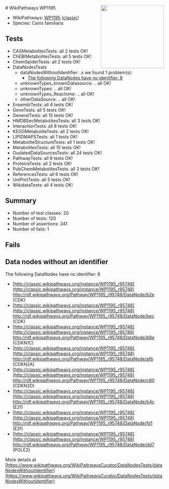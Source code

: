<img style="float: right; width: 200px" src="https://upload.wikimedia.org/wikipedia/commons/thumb/8/83/Wplogo_with_text_500.png/640px-Wplogo_with_text_500.png" />
# WikiPathways WP1195

* WikiPathways: [WP1195](https://wikipathways.org/pathways/WP1195) ([classic](https://classic.wikipathways.org/instance/WP1195))
* Species: Canis familiaris
## Tests
* CASMetabolitesTests: all 2 tests OK!
* ChEBIMetabolitesTests: all 5 tests OK!
* ChemSpiderTests: all 2 tests OK!
* DataNodesTests
    * dataNodesWithoutIdentifier: .x we found 1 problem(s):
        * [The following DataNodes have no identifier: 8](#d2d32fa7)
    * unknownTypes_knownDatasource: .. all OK!
    * unknownTypes: .. all OK!
    * unknownTypes_Reactome: .. all OK!
    * otherDataSource: .. all OK!
* EnsemblTests: all 4 tests OK!
* GeneTests: all 5 tests OK!
* GeneralTests: all 15 tests OK!
* HMDBSecMetabolitesTests: all 3 tests OK!
* InteractionTests: all 8 tests OK!
* KEGGMetaboliteTests: all 2 tests OK!
* LIPIDMAPSTests: all 1 tests OK!
* MetaboliteStructureTests: all 1 tests OK!
* MetabolitesTests: all 15 tests OK!
* OudatedDataSourcesTests: all 24 tests OK!
* PathwayTests: all 8 tests OK!
* ProteinsTests: all 2 tests OK!
* PubChemMetabolitesTests: all 3 tests OK!
* ReferencesTests: all 6 tests OK!
* UniProtTests: all 5 tests OK!
* WikidataTests: all 4 tests OK!


## Summary

* Number of test classes: 20
* Number of tests: 120
* Number of assertions: 241
* Number of fails: 1

## Fails

<a name="d2d32fa7" />

## Data nodes without an identifier

The following DataNodes have no identifier: 8

* [http://classic.wikipathways.org/instance/WP1195_r95748](http://classic.wikipathways.org/instance/WP1195_r95748) http://rdf.wikipathways.org/Pathway/WP1195_r95748/DataNode/b2e (CDK)
* [http://classic.wikipathways.org/instance/WP1195_r95748](http://classic.wikipathways.org/instance/WP1195_r95748) http://rdf.wikipathways.org/Pathway/WP1195_r95748/DataNode/bec (CDK)
* [http://classic.wikipathways.org/instance/WP1195_r95748](http://classic.wikipathways.org/instance/WP1195_r95748) http://rdf.wikipathways.org/Pathway/WP1195_r95748/DataNode/b8e (CDKN1C)
* [http://classic.wikipathways.org/instance/WP1195_r95748](http://classic.wikipathways.org/instance/WP1195_r95748) http://rdf.wikipathways.org/Pathway/WP1195_r95748/DataNode/afb (CDKN2A)
* [http://classic.wikipathways.org/instance/WP1195_r95748](http://classic.wikipathways.org/instance/WP1195_r95748) http://rdf.wikipathways.org/Pathway/WP1195_r95748/DataNode/c80 (CDKN2D)
* [http://classic.wikipathways.org/instance/WP1195_r95748](http://classic.wikipathways.org/instance/WP1195_r95748) http://rdf.wikipathways.org/Pathway/WP1195_r95748/DataNode/b4c (E2f)
* [http://classic.wikipathways.org/instance/WP1195_r95748](http://classic.wikipathways.org/instance/WP1195_r95748) http://rdf.wikipathways.org/Pathway/WP1195_r95748/DataNode/fd1 (E2f)
* [http://classic.wikipathways.org/instance/WP1195_r95748](http://classic.wikipathways.org/instance/WP1195_r95748) http://rdf.wikipathways.org/Pathway/WP1195_r95748/DataNode/dd7 (POLE2)


More details at [https://www.wikipathways.org/WikiPathwaysCurator/DataNodesTests/dataNodesWithoutIdentifier](https://www.wikipathways.org/WikiPathwaysCurator/DataNodesTests/dataNodesWithoutIdentifier)

